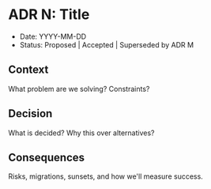 # ADR N: Title
- Date: YYYY-MM-DD
- Status: Proposed | Accepted | Superseded by ADR M
## Context
What problem are we solving? Constraints?
## Decision
What is decided? Why this over alternatives?
## Consequences
Risks, migrations, sunsets, and how we'll measure success.

